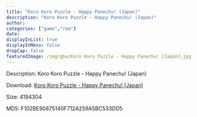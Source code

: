 ```yaml
---
title: "Koro Koro Puzzle - Happy Panechu! (Japan)"
description: "Koro Koro Puzzle - Happy Panechu! (Japan)"
author: 
categories: ["game","rom"]
date: 
displayInList: true
displayInMenu: false
dropCap: false
featuredImage: /img/gba/Koro Koro Puzzle - Happy Panechu! [Japan].jpg
---
```


Description: Koro Koro Puzzle - Happy Panechu! (Japan)

Download: <a style="text-decoration:underline;" href="https://mega.nz/#!mPQQGAhC!2L5vcBgH8qZHSxW4AA6uzhCsC8no3bzf2Ws_A4K96fo" target = "_blank" rel = "nofollow" > Koro Koro Puzzle - Happy Panechu! (Japan)</a>

Size: 4194304

MD5: F102BE90875140F712A259A5BC533DD5

